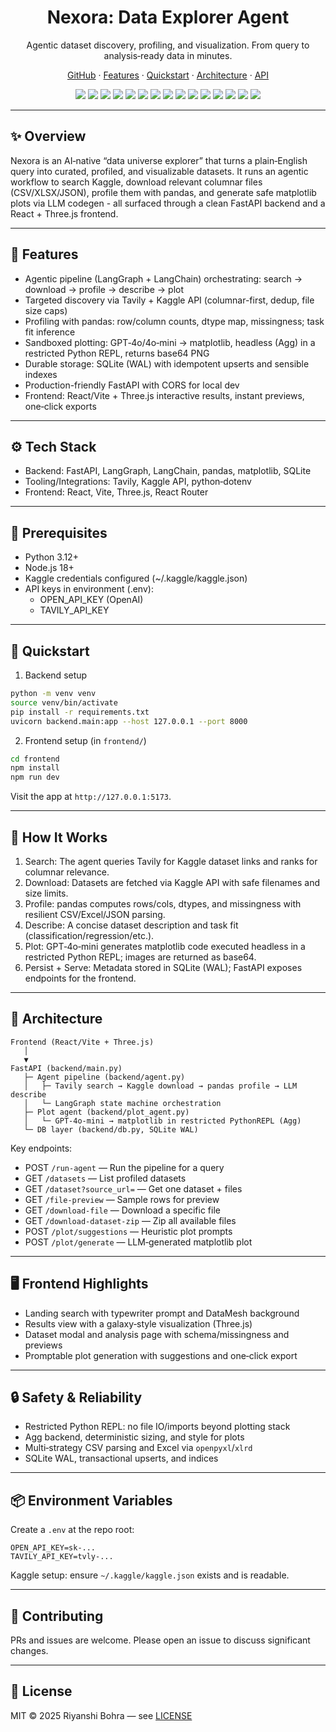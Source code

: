 <div align="center">
  
  <h1>Nexora: Data Explorer Agent</h1>
  <p>Agentic dataset discovery, profiling, and visualization. From query to analysis‑ready data in minutes.</p>
  
  <p>
    <a href="https://github.com/riyanshibohra/Nexora">GitHub</a>
    ·
    <a href="#-features">Features</a>
    ·
    <a href="#-quickstart">Quickstart</a>
    ·
    <a href="#-architecture">Architecture</a>
    ·
    <a href="#-api">API</a>
  </p>
</div>

<div align="center">
  
  <!-- Backend / Agent -->
  <img src="https://img.shields.io/badge/Python-3776AB?style=for-the-badge&logo=python&logoColor=white" />
  <img src="https://img.shields.io/badge/FastAPI-009688?style=for-the-badge&logo=fastapi&logoColor=white" />
  <img src="https://img.shields.io/badge/OpenAI-412991?style=for-the-badge&logo=openai&logoColor=white" />
  <img src="https://img.shields.io/badge/LangChain-121212?style=for-the-badge&logo=chainlink&logoColor=white" />
  <img src="https://img.shields.io/badge/LangGraph-FF6B6B?style=for-the-badge" />
  <img src="https://img.shields.io/badge/Kaggle-20BEFF?style=for-the-badge&logo=kaggle&logoColor=white" />
  <img src="https://img.shields.io/badge/Tavily-000000?style=for-the-badge" />
  <img src="https://img.shields.io/badge/pandas-150458?style=for-the-badge&logo=pandas&logoColor=white" />
  <img src="https://img.shields.io/badge/NumPy-013243?style=for-the-badge&logo=numpy&logoColor=white" />
  <img src="https://img.shields.io/badge/matplotlib-11557c?style=for-the-badge" />
  <img src="https://img.shields.io/badge/SQLite-003B57?style=for-the-badge&logo=sqlite&logoColor=white" />

  <!-- Frontend -->
  <img src="https://img.shields.io/badge/React-61DAFB?style=for-the-badge&logo=react&logoColor=000000" />
  <img src="https://img.shields.io/badge/TypeScript-3178C6?style=for-the-badge&logo=typescript&logoColor=white" />
  <img src="https://img.shields.io/badge/Vite-646CFF?style=for-the-badge&logo=vite&logoColor=white" />
  <img src="https://img.shields.io/badge/three.js-000000?style=for-the-badge&logo=threedotjs&logoColor=white" />

</div>

---

## ✨ Overview

Nexora is an AI‑native “data universe explorer” that turns a plain‑English query into curated, profiled, and visualizable datasets. It runs an agentic workflow to search Kaggle, download relevant columnar files (CSV/XLSX/JSON), profile them with pandas, and generate safe matplotlib plots via LLM codegen - all surfaced through a clean FastAPI backend and a React + Three.js frontend.

---

## 🚀 Features

- Agentic pipeline (LangGraph + LangChain) orchestrating: search → download → profile → describe → plot
- Targeted discovery via Tavily + Kaggle API (columnar-first, dedup, file size caps)
- Profiling with pandas: row/column counts, dtype map, missingness; task fit inference
- Sandboxed plotting: GPT‑4o/4o‑mini → matplotlib, headless (Agg) in a restricted Python REPL, returns base64 PNG
- Durable storage: SQLite (WAL) with idempotent upserts and sensible indexes
- Production-friendly FastAPI with CORS for local dev
- Frontend: React/Vite + Three.js interactive results, instant previews, one‑click exports

---

## ⚙️ Tech Stack

- Backend: FastAPI, LangGraph, LangChain, pandas, matplotlib, SQLite
- Tooling/Integrations: Tavily, Kaggle API, python‑dotenv
- Frontend: React, Vite, Three.js, React Router

---

## 🧰 Prerequisites

- Python 3.12+
- Node.js 18+
- Kaggle credentials configured (~/.kaggle/kaggle.json)
- API keys in environment (.env):
  - OPEN_API_KEY (OpenAI)
  - TAVILY_API_KEY

---

## 🔧 Quickstart

1) Backend setup

```bash
python -m venv venv
source venv/bin/activate
pip install -r requirements.txt
uvicorn backend.main:app --host 127.0.0.1 --port 8000
```

2) Frontend setup (in `frontend/`)

```bash
cd frontend
npm install
npm run dev
```

Visit the app at `http://127.0.0.1:5173`.

---

## 🧠 How It Works

1. Search: The agent queries Tavily for Kaggle dataset links and ranks for columnar relevance.
2. Download: Datasets are fetched via Kaggle API with safe filenames and size limits.
3. Profile: pandas computes rows/cols, dtypes, and missingness with resilient CSV/Excel/JSON parsing.
4. Describe: A concise dataset description and task fit (classification/regression/etc.).
5. Plot: GPT‑4o‑mini generates matplotlib code executed headless in a restricted Python REPL; images are returned as base64.
6. Persist + Serve: Metadata stored in SQLite (WAL); FastAPI exposes endpoints for the frontend.

---

## 🧱 Architecture

```
Frontend (React/Vite + Three.js)
   │
   ▼
FastAPI (backend/main.py)
   ├─ Agent pipeline (backend/agent.py)
   │   ├─ Tavily search → Kaggle download → pandas profile → LLM describe
   │   └─ LangGraph state machine orchestration
   ├─ Plot agent (backend/plot_agent.py)
   │   └─ GPT‑4o‑mini → matplotlib in restricted PythonREPL (Agg)
   └─ DB layer (backend/db.py, SQLite WAL)
```

Key endpoints:

- POST `/run-agent` — Run the pipeline for a query
- GET `/datasets` — List profiled datasets
- GET `/dataset?source_url=` — Get one dataset + files
- GET `/file-preview` — Sample rows for preview
- GET `/download-file` — Download a specific file
- GET `/download-dataset-zip` — Zip all available files
- POST `/plot/suggestions` — Heuristic plot prompts
- POST `/plot/generate` — LLM‑generated matplotlib plot

---

## 🖥️ Frontend Highlights

- Landing search with typewriter prompt and DataMesh background
- Results view with a galaxy‑style visualization (Three.js)
- Dataset modal and analysis page with schema/missingness and previews
- Promptable plot generation with suggestions and one‑click export

---

## 🔒 Safety & Reliability

- Restricted Python REPL: no file IO/imports beyond plotting stack
- Agg backend, deterministic sizing, and style for plots
- Multi‑strategy CSV parsing and Excel via `openpyxl`/`xlrd`
- SQLite WAL, transactional upserts, and indices

---

## 📦 Environment Variables

Create a `.env` at the repo root:

```env
OPEN_API_KEY=sk-...
TAVILY_API_KEY=tvly-...
```

Kaggle setup: ensure `~/.kaggle/kaggle.json` exists and is readable.

---


## 🤝 Contributing

PRs and issues are welcome. Please open an issue to discuss significant changes.

---

## 📄 License

MIT © 2025 Riyanshi Bohra — see [LICENSE](./LICENSE)

